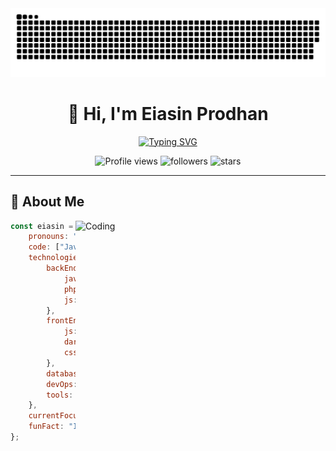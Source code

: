 <!-- 🐍 GitHub Snake Animation -->
<picture>
  <source media="(prefers-color-scheme: dark)" srcset="https://raw.githubusercontent.com/eiasinprodhan/eiasinprodhan/a6be4a8ed5c0973dce463d2df13c9dd841f0e35e/github-contribution-grid-snake-dark.svg" />
  <source media="(prefers-color-scheme: light)" srcset="https://raw.githubusercontent.com/eiasinprodhan/eiasinprodhan/a6be4a8ed5c0973dce463d2df13c9dd841f0e35e/github-contribution-grid-snake-dark.svg" />
  <img alt="github-snake" src="https://raw.githubusercontent.com/eiasinprodhan/eiasinprodhan/a6be4a8ed5c0973dce463d2df13c9dd841f0e35e/github-contribution-grid-snake-dark.svg" />
</picture>

<div align="center">
  
# 👋 Hi, I'm Eiasin Prodhan

[![Typing SVG](https://readme-typing-svg.herokuapp.com?font=Fira+Code&weight=600&size=28&pause=1000&color=36BCF7FF&center=true&vCenter=true&random=false&width=800&lines=💻+Full+Stack+Developer;🌱+Spring+Boot+%7C+Laravel+%7C+Node.js;⚡+React+%7C+Angular+%7C+Flutter;🚀+Always+Learning+New+Technologies;✨+Building+Scalable+Applications)](https://git.io/typing-svg)

<p align="center">
  <img src="https://komarev.com/ghpvc/?username=eiasinprodhan&label=Profile%20views&color=0e75b6&style=for-the-badge" alt="Profile views" />
  <img src="https://img.shields.io/github/followers/eiasinprodhan?label=Followers&style=for-the-badge&color=blue" alt="followers" />
  <img src="https://img.shields.io/github/stars/eiasinprodhan?label=Stars&style=for-the-badge&color=yellow" alt="stars" />
</p>

</div>

---

## 🚀 About Me

<img align="right" alt="Coding" width="400" src="https://raw.githubusercontent.com/abhisheknaiidu/abhisheknaiidu/master/code.gif">

```javascript
const eiasin = {
    pronouns: "He" | "Him",
    code: ["Java", "JavaScript", "TypeScript", "Dart", "PHP"],
    technologies: {
        backEnd: {
            java: ["Spring Boot", "Hibernate", "JWT"],
            php: ["Laravel"],
            js: ["Node.js", "Express.js"]
        },
        frontEnd: {
            js: ["React", "Angular", "jQuery"],
            dart: ["Flutter"],
            css: ["Bootstrap", "Tailwind CSS"]
        },
        databases: ["MySQL", "MS SQL Server", "Oracle", "Firebase"],
        devOps: ["Google Cloud", "GitHub Actions", "GitLab"],
        tools: ["Maven", "Tomcat", "Git"]
    },
    currentFocus: "Building scalable full-stack applications",
    funFact: "I debug with console.log() and I'm not ashamed!"
};